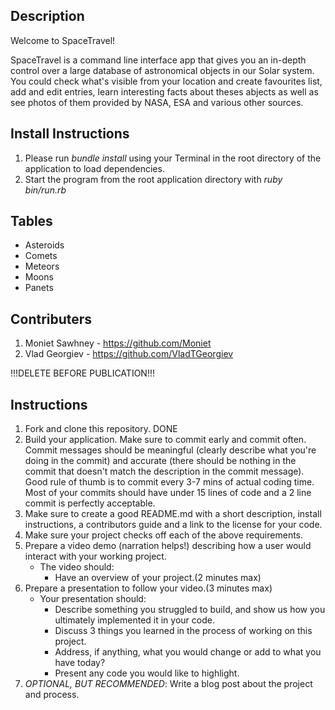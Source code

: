## Description

 Welcome to SpaceTravel!

 SpaceTravel is a command line interface app that gives you an in-depth control over a large database of astronomical objects in our Solar system. You could check what's visible from your location and create favourites list, add and edit entries, learn interesting facts about theses abjects as well as see photos of them provided by NASA, ESA and various other sources.


## Install Instructions

1. Please run *bundle install* using your Terminal in the root directory of the application to load dependencies.
2. Start the program from the root application directory with *ruby bin/run.rb*

## Tables
- Asteroids
- Comets
- Meteors
- Moons
- Panets

## Contributers

1. Moniet Sawhney - https://github.com/Moniet
2. Vlad Georgiev - https://github.com/VladTGeorgiev


!!!DELETE BEFORE PUBLICATION!!!
## Instructions

1. Fork and clone this repository. DONE
2. Build your application. Make sure to commit early and commit often. Commit messages should be meaningful (clearly describe what you're doing in the commit) and accurate (there should be nothing in the commit that doesn't match the description in the commit message). Good rule of thumb is to commit every 3-7 mins of actual coding time. Most of your commits should have under 15 lines of code and a 2 line commit is perfectly acceptable.
3. Make sure to create a good README.md with a short description, install instructions, a contributors guide and a link to the license for your code.
4. Make sure your project checks off each of the above requirements.
5. Prepare a video demo (narration helps!) describing how a user would interact with your working project.
    * The video should:
      - Have an overview of your project.(2 minutes max)
6. Prepare a presentation to follow your video.(3 minutes max)
    * Your presentation should:
      - Describe something you struggled to build, and show us how you ultimately implemented it in your code.
      - Discuss 3 things you learned in the process of working on this project.
      - Address, if anything, what you would change or add to what you have today?
      - Present any code you would like to highlight.   
7. *OPTIONAL, BUT RECOMMENDED*: Write a blog post about the project and process.

